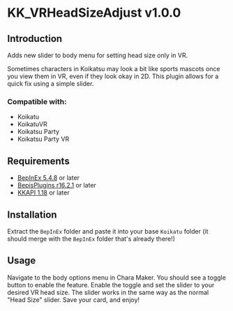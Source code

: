 # KK_VRHeadSizeAdjust v1.0.0

## Introduction
Adds new slider to body menu for setting head size only in VR.

Sometimes characters in Koikatsu may look a bit like sports mascots once you view them in VR, even if they look okay in 2D. This plugin allows for a quick fix using a simple slider.

### Compatible with:
* Koikatu
* KoikatuVR
* Koikatsu Party
* Koikatsu Party VR

## Requirements
* [BepInEx 5.4.8](https://github.com/BepInEx/BepInEx/releases) or later
* [BepisPlugins r16.2.1](https://github.com/IllusionMods/BepisPlugins/releases) or later
* [KKAPI 1.18](https://github.com/IllusionMods/IllusionModdingAPI/releases) or later

## Installation
Extract the `BepInEx` folder and paste it into your base `Koikatu` folder (it should merge with the `BepInEx` folder that's already there!)

## Usage
Navigate to the body options menu in Chara Maker. You should see a toggle button to enable the feature. Enable the toggle and set the slider to your desired VR head size. The slider works in the same way as the normal "Head Size" slider. Save your card, and enjoy!
